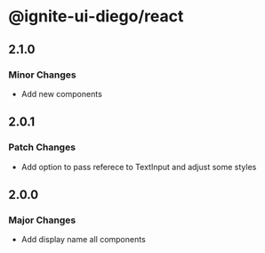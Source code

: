 # @ignite-ui-diego/react

## 2.1.0

### Minor Changes

- Add new components

## 2.0.1

### Patch Changes

- Add option to pass referece to TextInput and adjust some styles

## 2.0.0

### Major Changes

- Add display name all components
